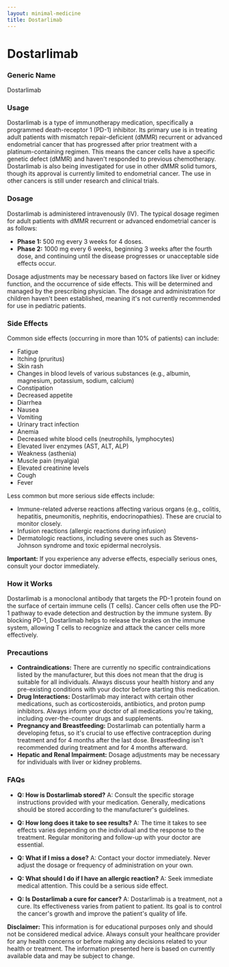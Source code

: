 ```yaml
---
layout: minimal-medicine
title: Dostarlimab
---
```


# Dostarlimab
### Generic Name
Dostarlimab

### Usage
Dostarlimab is a type of immunotherapy medication, specifically a programmed death-receptor 1 (PD-1) inhibitor.  Its primary use is in treating adult patients with mismatch repair-deficient (dMMR) recurrent or advanced endometrial cancer that has progressed after prior treatment with a platinum-containing regimen.  This means the cancer cells have a specific genetic defect (dMMR) and haven't responded to previous chemotherapy.  Dostarlimab is also being investigated for use in other dMMR solid tumors, though its approval is currently limited to endometrial cancer.  The use in other cancers is still under research and clinical trials.


### Dosage
Dostarlimab is administered intravenously (IV).  The typical dosage regimen for adult patients with dMMR recurrent or advanced endometrial cancer is as follows:

* **Phase 1:** 500 mg every 3 weeks for 4 doses.
* **Phase 2:** 1000 mg every 6 weeks, beginning 3 weeks after the fourth dose, and continuing until the disease progresses or unacceptable side effects occur.

Dosage adjustments may be necessary based on factors like liver or kidney function, and the occurrence of side effects.  This will be determined and managed by the prescribing physician.  The dosage and administration for children haven't been established, meaning it's not currently recommended for use in pediatric patients.


### Side Effects
Common side effects (occurring in more than 10% of patients) can include:

* Fatigue
* Itching (pruritus)
* Skin rash
* Changes in blood levels of various substances (e.g., albumin, magnesium, potassium, sodium, calcium)
* Constipation
* Decreased appetite
* Diarrhea
* Nausea
* Vomiting
* Urinary tract infection
* Anemia
* Decreased white blood cells (neutrophils, lymphocytes)
* Elevated liver enzymes (AST, ALT, ALP)
* Weakness (asthenia)
* Muscle pain (myalgia)
* Elevated creatinine levels
* Cough
* Fever

Less common but more serious side effects include:

* Immune-related adverse reactions affecting various organs (e.g., colitis, hepatitis, pneumonitis, nephritis, endocrinopathies).  These are crucial to monitor closely.
* Infusion reactions (allergic reactions during infusion)
* Dermatologic reactions, including severe ones such as Stevens-Johnson syndrome and toxic epidermal necrolysis.


**Important:** If you experience any adverse effects, especially serious ones, consult your doctor immediately.


### How it Works
Dostarlimab is a monoclonal antibody that targets the PD-1 protein found on the surface of certain immune cells (T cells).  Cancer cells often use the PD-1 pathway to evade detection and destruction by the immune system.  By blocking PD-1, Dostarlimab helps to release the brakes on the immune system, allowing T cells to recognize and attack the cancer cells more effectively.


### Precautions
* **Contraindications:**  There are currently no specific contraindications listed by the manufacturer, but this does not mean that the drug is suitable for all individuals. Always discuss your health history and any pre-existing conditions with your doctor before starting this medication.
* **Drug Interactions:** Dostarlimab may interact with certain other medications, such as corticosteroids, antibiotics, and proton pump inhibitors.  Always inform your doctor of all medications you're taking, including over-the-counter drugs and supplements.
* **Pregnancy and Breastfeeding:**  Dostarlimab can potentially harm a developing fetus, so it's crucial to use effective contraception during treatment and for 4 months after the last dose.  Breastfeeding isn't recommended during treatment and for 4 months afterward.
* **Hepatic and Renal Impairment:** Dosage adjustments may be necessary for individuals with liver or kidney problems.


### FAQs

* **Q: How is Dostarlimab stored?**  A:  Consult the specific storage instructions provided with your medication.  Generally, medications should be stored according to the manufacturer's guidelines.

* **Q: How long does it take to see results?**  A:  The time it takes to see effects varies depending on the individual and the response to the treatment.  Regular monitoring and follow-up with your doctor are essential.

* **Q:  What if I miss a dose?** A: Contact your doctor immediately. Never adjust the dosage or frequency of administration on your own.

* **Q: What should I do if I have an allergic reaction?** A:  Seek immediate medical attention.  This could be a serious side effect.

* **Q:  Is Dostarlimab a cure for cancer?** A:  Dostarlimab is a treatment, not a cure.  Its effectiveness varies from patient to patient.  Its goal is to control the cancer's growth and improve the patient's quality of life.  

**Disclaimer:** This information is for educational purposes only and should not be considered medical advice. Always consult your healthcare provider for any health concerns or before making any decisions related to your health or treatment.  The information presented here is based on currently available data and may be subject to change.
